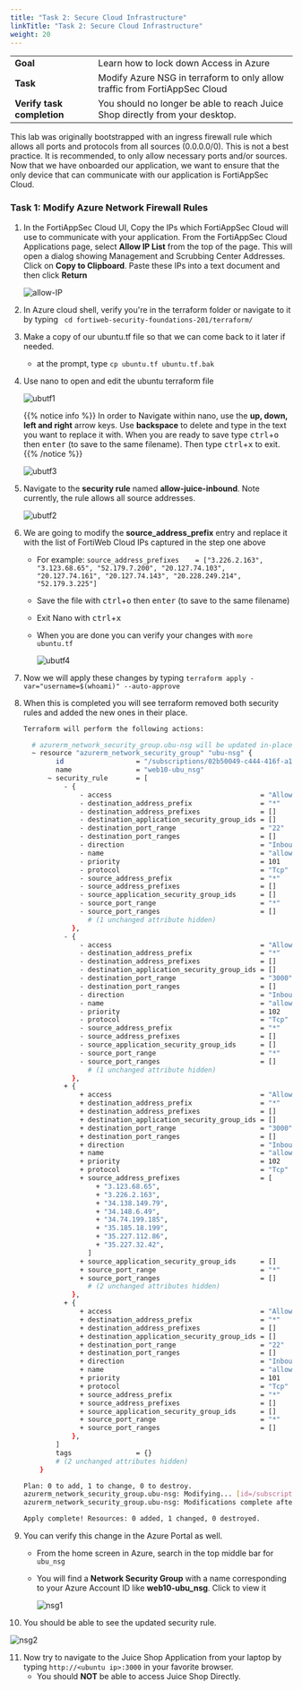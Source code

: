 ```yaml
---
title: "Task 2: Secure Cloud Infrastructure"
linkTitle: "Task 2: Secure Cloud Infrastructure"
weight: 20
---
```


|                            |    |  
|----------------------------| ----
| **Goal**                   | Learn how to lock down Access in Azure
| **Task**                   | Modify Azure NSG in terraform to only allow traffic from FortiAppSec Cloud
| **Verify task completion** | You should no longer be able to reach Juice Shop directly from your desktop.

This lab was originally bootstrapped with an ingress firewall rule which allows all ports and protocols from all sources (0.0.0.0/0).  This is not a best practice.  It is recommended, to only allow necessary ports and/or sources.  Now that we have onboarded our application, we want to ensure that the only device that can communicate with our application is FortiAppSec Cloud.

### Task 1: Modify Azure Network Firewall Rules

1. In the FortiAppSec Cloud UI, Copy the IPs which FortiAppSec Cloud will use to communicate with your application. From the FortiAppSec Cloud Applications page, select **Allow IP List** from the top of the page.  This will open a dialog showing Management and Scrubbing Center Addresses.  Click on **Copy to Clipboard**.  Paste these IPs into a text document and then click **Return**

  
   ![allow-IP](allowIP-list.png)

2. In Azure cloud shell, verify you're in the terraform folder or navigate to it by typing ``` cd fortiweb-security-foundations-201/terraform/```

3. Make a copy of our ubuntu.tf file so that we can come back to it later if needed.
    - at the prompt, type ```cp ubuntu.tf ubuntu.tf.bak```

4. Use nano to open and edit the ubuntu terraform file

   ![ubutf1](ubutf1.png)
   
   
   {{% notice info %}}
   In order to Navigate within nano, use the **up, down, left and right** arrow keys.  Use **backspace** to delete and type in the text you want to replace it with.  When you are ready to save type <kbd>ctrl</kbd>+<kbd>o</kbd> then  <kbd>enter</kbd> (to save to the same filename). Then type <kbd>ctrl</kbd>+<kbd>x</kbd> to exit.
   {{% /notice %}}

   ![ubutf3](ubutf3.png)

5. Navigate to the **security rule** named **allow-juice-inbound**.  Note currently, the rule allows all source addresses.

   ![ubutf2](ubutf2.png)

6. We are going to modify the **source_address_prefix** entry and replace it with the list of FortiWeb Cloud IPs captured in the step one above
   - For example: ```source_address_prefixes    = ["3.226.2.163", "3.123.68.65", "52.179.7.200", "20.127.74.103", "20.127.74.161", "20.127.74.143", "20.228.249.214", "52.179.3.225"]```
   - Save the file with <kbd>ctrl</kbd>+<kbd>o</kbd> then  <kbd>enter</kbd> (to save to the same filename)
   - Exit Nano with <kbd>ctrl</kbd>+<kbd>x</kbd> 
   - When you are done you can verify your changes with ```more ubuntu.tf```


      ![ubutf4](ubutf4.png)

7. Now we will apply these changes by typing ```terraform apply -var="username=$(whoami)" --auto-approve```

8. When this is completed you will see terraform removed both security rules and added the new ones in their place.

   ```sh
   Terraform will perform the following actions:
   
     # azurerm_network_security_group.ubu-nsg will be updated in-place
     ~ resource "azurerm_network_security_group" "ubu-nsg" {
           id                  = "/subscriptions/02b50049-c444-416f-a126-3e4c815501ac/resourceGroups/web10-http101-workshop/providers/Microsoft.Network/networkSecurityGroups/web10-ubu_nsg"
           name                = "web10-ubu_nsg"
         ~ security_rule       = [
             - {
                 - access                                     = "Allow"
                 - destination_address_prefix                 = "*"
                 - destination_address_prefixes               = []
                 - destination_application_security_group_ids = []
                 - destination_port_range                     = "22"
                 - destination_port_ranges                    = []
                 - direction                                  = "Inbound"
                 - name                                       = "allow-ssh-inbound"
                 - priority                                   = 101
                 - protocol                                   = "Tcp"
                 - source_address_prefix                      = "*"
                 - source_address_prefixes                    = []
                 - source_application_security_group_ids      = []
                 - source_port_range                          = "*"
                 - source_port_ranges                         = []
                   # (1 unchanged attribute hidden)
               },
             - {
                 - access                                     = "Allow"
                 - destination_address_prefix                 = "*"
                 - destination_address_prefixes               = []
                 - destination_application_security_group_ids = []
                 - destination_port_range                     = "3000"
                 - destination_port_ranges                    = []
                 - direction                                  = "Inbound"
                 - name                                       = "allow-juice-inbound"
                 - priority                                   = 102
                 - protocol                                   = "Tcp"
                 - source_address_prefix                      = "*"
                 - source_address_prefixes                    = []
                 - source_application_security_group_ids      = []
                 - source_port_range                          = "*"
                 - source_port_ranges                         = []
                   # (1 unchanged attribute hidden)
               },
             + {
                 + access                                     = "Allow"
                 + destination_address_prefix                 = "*"
                 + destination_address_prefixes               = []
                 + destination_application_security_group_ids = []
                 + destination_port_range                     = "3000"
                 + destination_port_ranges                    = []
                 + direction                                  = "Inbound"
                 + name                                       = "allow-juice-inbound"
                 + priority                                   = 102
                 + protocol                                   = "Tcp"
                 + source_address_prefixes                    = [
                     + "3.123.68.65",
                     + "3.226.2.163",
                     + "34.138.149.79",
                     + "34.148.6.49",
                     + "34.74.199.185",
                     + "35.185.18.199",
                     + "35.227.112.86",
                     + "35.227.32.42",
                   ]
                 + source_application_security_group_ids      = []
                 + source_port_range                          = "*"
                 + source_port_ranges                         = []
                   # (2 unchanged attributes hidden)
               },
             + {
                 + access                                     = "Allow"
                 + destination_address_prefix                 = "*"
                 + destination_address_prefixes               = []
                 + destination_application_security_group_ids = []
                 + destination_port_range                     = "22"
                 + destination_port_ranges                    = []
                 + direction                                  = "Inbound"
                 + name                                       = "allow-ssh-inbound"
                 + priority                                   = 101
                 + protocol                                   = "Tcp"
                 + source_address_prefix                      = "*"
                 + source_address_prefixes                    = []
                 + source_application_security_group_ids      = []
                 + source_port_range                          = "*"
                 + source_port_ranges                         = []
               },
           ]
           tags                = {}
           # (2 unchanged attributes hidden)
       }
   
   Plan: 0 to add, 1 to change, 0 to destroy.
   azurerm_network_security_group.ubu-nsg: Modifying... [id=/subscriptions/02b50049-c444-416f-a126-3e4c815501ac/resourceGroups/web10-http101-workshop/providers/Microsoft.Network/networkSecurityGroups/web10-ubu_nsg]
   azurerm_network_security_group.ubu-nsg: Modifications complete after 2s [id=/subscriptions/02b50049-c444-416f-a126-3e4c815501ac/resourceGroups/web10-http101-workshop/providers/Microsoft.Network/networkSecurityGroups/web10-ubu_nsg]
   
   Apply complete! Resources: 0 added, 1 changed, 0 destroyed.
   ```

9. You can verify this change in the Azure Portal as well.  
   - From the home screen in Azure, search in the top middle bar for  ```ubu_nsg```
   - You will find a **Network Security Group** with a name corresponding to your Azure Account ID like **web10-ubu_nsg**.  Click to view it
   
     ![nsg1](nsg1.png)

10. You should be able to see the updated security rule.

   ![nsg2](nsg2.png)

11. Now try to navigate to the Juice Shop Application from your laptop by typing ```http://<ubuntu ip>:3000``` in your favorite browser.
    - You should **NOT** be able to access Juice Shop Directly.
